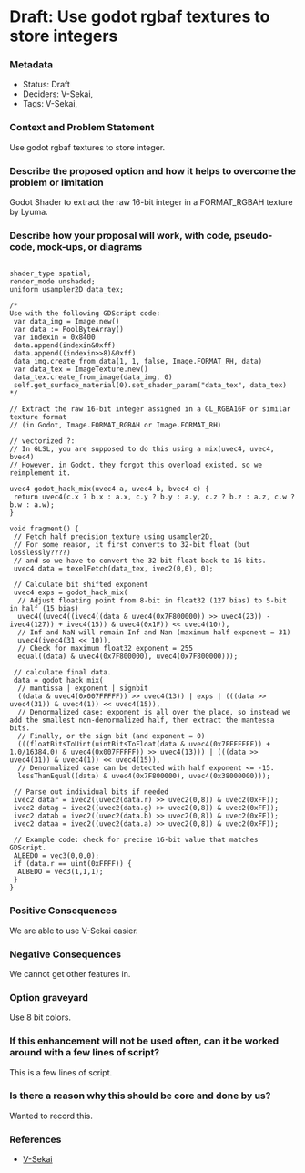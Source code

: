 # Draft: Use godot rgbaf textures to store integers

### Metadata

- Status: Draft <!-- draft | proposed | rejected | accepted | deprecated | superseded by -->
- Deciders: V-Sekai,
- Tags: V-Sekai,

### Context and Problem Statement

Use godot rgbaf textures to store integer.

### Describe the proposed option and how it helps to overcome the problem or limitation

Godot Shader to extract the raw 16-bit integer in a FORMAT_RGBAH texture by Lyuma.

### Describe how your proposal will work, with code, pseudo-code, mock-ups, or diagrams

```gdscript

shader_type spatial;
render_mode unshaded;
uniform usampler2D data_tex;

/*
Use with the following GDScript code:
 var data_img = Image.new()
 var data := PoolByteArray()
 var indexin = 0x8400
 data.append(indexin&0xff)
 data.append((indexin>>8)&0xff)
 data_img.create_from_data(1, 1, false, Image.FORMAT_RH, data)
 var data_tex = ImageTexture.new()
 data_tex.create_from_image(data_img, 0)
 self.get_surface_material(0).set_shader_param("data_tex", data_tex)
*/

// Extract the raw 16-bit integer assigned in a GL_RGBA16F or similar texture format
// (in Godot, Image.FORMAT_RGBAH or Image.FORMAT_RH)

// vectorized ?:
// In GLSL, you are supposed to do this using a mix(uvec4, uvec4, bvec4)
// However, in Godot, they forgot this overload existed, so we reimplement it.

uvec4 godot_hack_mix(uvec4 a, uvec4 b, bvec4 c) {
 return uvec4(c.x ? b.x : a.x, c.y ? b.y : a.y, c.z ? b.z : a.z, c.w ? b.w : a.w);
}

void fragment() {
 // Fetch half precision texture using usampler2D.
 // For some reason, it first converts to 32-bit float (but losslessly????)
 // and so we have to convert the 32-bit float back to 16-bits.
 uvec4 data = texelFetch(data_tex, ivec2(0,0), 0);

 // Calculate bit shifted exponent
 uvec4 exps = godot_hack_mix(
  // Adjust floating point from 8-bit in float32 (127 bias) to 5-bit in half (15 bias)
  uvec4((uvec4((ivec4((data & uvec4(0x7F800000)) >> uvec4(23)) - ivec4(127)) + ivec4(15)) & uvec4(0x1F)) << uvec4(10)),
  // Inf and NaN will remain Inf and Nan (maximum half exponent = 31)
  uvec4(ivec4(31 << 10)),
  // Check for maximum float32 exponent = 255
  equal((data) & uvec4(0x7F800000), uvec4(0x7F800000)));

 // calculate final data.
 data = godot_hack_mix(
  // mantissa | exponent | signbit
  ((data & uvec4(0x007FFFFF)) >> uvec4(13)) | exps | (((data >> uvec4(31)) & uvec4(1)) << uvec4(15)),
  // Denormalized case: exponent is all over the place, so instead we add the smallest non-denormalized half, then extract the mantessa bits.
  // Finally, or the sign bit (and exponent = 0)
  (((floatBitsToUint(uintBitsToFloat(data & uvec4(0x7FFFFFFF)) + 1.0/16384.0) & uvec4(0x007FFFFF)) >> uvec4(13))) | (((data >> uvec4(31)) & uvec4(1)) << uvec4(15)),
  // Denormalized case can be detected with half exponent <= -15.
  lessThanEqual((data) & uvec4(0x7F800000), uvec4(0x38000000)));

 // Parse out individual bits if needed
 ivec2 datar = ivec2((uvec2(data.r) >> uvec2(0,8)) & uvec2(0xFF));
 ivec2 datag = ivec2((uvec2(data.g) >> uvec2(0,8)) & uvec2(0xFF));
 ivec2 datab = ivec2((uvec2(data.b) >> uvec2(0,8)) & uvec2(0xFF));
 ivec2 dataa = ivec2((uvec2(data.a) >> uvec2(0,8)) & uvec2(0xFF));

 // Example code: check for precise 16-bit value that matches GDScript.
 ALBEDO = vec3(0,0,0);
 if (data.r == uint(0xFFFF)) {
  ALBEDO = vec3(1,1,1);
 }
}
```

### Positive Consequences

We are able to use V-Sekai easier.

### Negative Consequences

We cannot get other features in.

### Option graveyard

Use 8 bit colors.

### If this enhancement will not be used often, can it be worked around with a few lines of script?

This is a few lines of script.

### Is there a reason why this should be core and done by us?

Wanted to record this.

### References

- [V-Sekai](https://v-sekai.org/)
